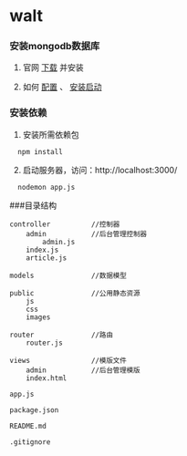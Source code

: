 # walt

### 安装mongodb数据库

1. 官网 [下载](https://www.mongodb.com/) 并安装

2. 如何 [配置](http://www.cnblogs.com/snake-hand/p/3172376.html) 、 [安装启动](http://www.cnblogs.com/lzrabbit/p/3682510.html)


### 安装依赖

1. 安装所需依赖包

```
  npm install
```

2. 启动服务器，访问：http://localhost:3000/

```
  nodemon app.js
```

###目录结构

    controller          //控制器
        admin           //后台管理控制器
            admin.js
        index.js
        article.js

    models              //数据模型

    public              //公用静态资源
        js
        css
        images

    router              //路由
        router.js

    views               //模版文件
        admin           //后台管理模版
        index.html

    app.js

    package.json

    README.md

    .gitignore
